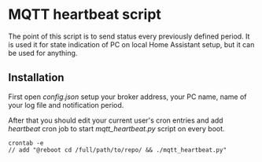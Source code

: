 # MQTT heartbeat script

The point of this script is to send status every previously defined period. 
It is used it for state indication of PC on local Home Assistant setup, but 
it can be used for anything.

## Installation

First open *config.json* setup your broker address, your PC name, name of
 your log file and notification period. 

After that you should edit your current user's cron entries and add 
*heartbeat* cron job to start *mqtt_heartbeat.py* script on every boot.

```
crontab -e
// add "@reboot cd /full/path/to/repo/ && ./mqtt_heartbeat.py"
```